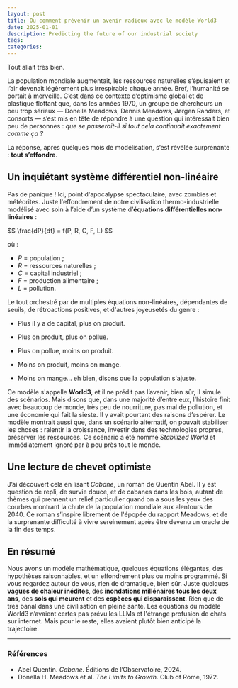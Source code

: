```yaml
---
layout: post
title: Ou comment prévenir un avenir radieux avec le modèle World3
date: 2025-01-01
description: Predicting the future of our industrial society
tags:
categories:
---
```


Tout allait très bien.

La population mondiale augmentait, les ressources naturelles s’épuisaient et l’air devenait légèrement plus irrespirable chaque année. Bref, l’humanité se portait à merveille. C’est dans ce contexte d’optimisme global et de plastique flottant que, dans les années 1970, un groupe de chercheurs un peu trop sérieux — Donella Meadows, Dennis Meadows, Jørgen Randers, et consorts — s’est mis en tête de répondre à une question qui intéressait bien peu de personnes : *que se passerait-il si tout cela continuait exactement comme ça ?*

La réponse, après quelques mois de modélisation, s’est révélée surprenante : **tout s’effondre**.


## Un inquiétant système différentiel non-linéaire

Pas de panique ! Ici, point d'apocalypse spectaculaire, avec zombies et météorites. Juste l'effondrement de notre civilisation thermo-industrielle modélisé avec soin à l’aide d’un système d’**équations différentielles non-linéaires** :

<p>
$$
\frac{dP}{dt} = f(P, R, C, F, L)
$$
</p>

où :
- $P$ = population ;
- $R$ = ressources naturelles ;
- $C$ = capital industriel ;
- $F$ = production alimentaire ;
- $L$ = pollution.

Le tout orchestré par de multiples équations non-linéaires, dépendantes de seuils, de rétroactions positives, et d'autres joyeusetés du genre :

- Plus il y a de capital, plus on produit.

- Plus on produit, plus on pollue.  

- Plus on pollue, moins on produit.  

- Moins on produit, moins on mange.

- Moins on mange... eh bien, disons que la population s'ajuste.

Ce modèle s'appelle **World3**, et il ne prédit pas l’avenir, bien sûr, il simule des scénarios. Mais disons que, dans une majorité d’entre eux, l’histoire finit avec beaucoup de monde, très peu de nourriture, pas mal de pollution, et une économie qui fait la sieste. Il y avait pourtant des raisons d’espérer. Le modèle montrait aussi que, dans un scénario alternatif, on pouvait stabiliser les choses : ralentir la croissance, investir dans des technologies propres, préserver les ressources. Ce scénario a été nommé *Stabilized World* et immédiatement ignoré par à peu près tout le monde.

## Une lecture de chevet optimiste

J’ai découvert cela en lisant *Cabane*, un roman de Quentin Abel. Il y est question de repli, de survie douce, et de cabanes dans les bois, autant de thèmes qui prennent un relief particulier quand on a sous les yeux des courbes montrant la chute de la population mondiale aux alentours de 2040. Ce roman s’inspire librement de l'épopée du rapport Meadows, et de la surprenante difficulté à vivre sereinement après être devenu un oracle de la fin des temps.

## En résumé

Nous avons un modèle mathématique, quelques équations élégantes, des hypothèses raisonnables, et un effondrement plus ou moins programmé. Si vous regardez autour de vous, rien de dramatique, bien sûr. Juste quelques **vagues de chaleur inédites**, des **inondations millénaires tous les deux ans**, des **sols qui meurent** et des **espèces qui disparaissent**. Rien que de très banal dans une civilisation en pleine santé. Les équations du modèle World3 n’avaient certes pas prévu les LLMs et l'étrange profusion de chats sur internet. Mais pour le reste, elles avaient plutôt bien anticipé la trajectoire.

---

### Références

- Abel Quentin. *Cabane*. Éditions de l’Observatoire, 2024.  
- Donella H. Meadows et al. *The Limits to Growth*. Club of Rome, 1972.
